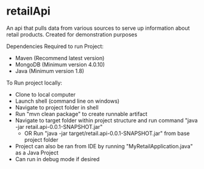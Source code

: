 # retailApi
An api that pulls data from various sources to serve up information about retail products. Created for demonstration purposes

Dependencies Required to run Project:
- Maven (Recommend latest version)
- MongoDB (Minimum version 4.0.10)
- Java (Minimum version 1.8)

To Run project locally:
- Clone to local computer
- Launch shell (command line on windows)
- Navigate to project folder in shell
- Run "mvn clean package" to create runnable artifact
- Navigate to target folder within project structure and run command "java -jar retail.api-0.0.1-SNAPSHOT.jar"
  - OR Run "java -jar target/retail.api-0.0.1-SNAPSHOT.jar" from base project folder
- Project can also be ran from IDE by running "MyRetailApplication.java" as a Java Project
- Can run in debug mode if desired
